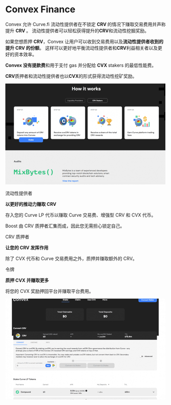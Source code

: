 # Convex Finance

<p>Convex 允许 Curve.fi 流动性提供者在不锁定 <strong>CRV </strong> 的情况下赚取交易费用并声称提升 <strong>CRV </strong>。 流动性提供者可以轻松获得提升的<strong>CRV</strong>和流动性挖掘奖励。</p>
<p>如果您想质押 <strong>CRV</strong>，Convex 让用户可以收到交易费用以及<strong>流动性提供者收到的提升 CRV 的份额</strong>。 这样可以更好地平衡流动性提供者和<strong>CRV</strong>利益相关者以及更好的资本效率。</p>
<p><strong>Convex 没有提款费</strong>和用于支付 gas 并分配给 <strong>CVX </strong>stakers 的最低性能费。</p>
<p><strong>CRV</strong>质押者和流动性提供者也以<strong>CVX</strong>的形式获得流动性挖矿奖励。</p>

![dsada](dsada.png)

流动性提供者

**以更好的推动力赚取 CRV**

存入您的 Curve LP 代币以赚取 Curve 交易费、增强型 CRV 和 CVX 代币。

Boost 由 CRV 质押者汇集而成，因此您无需担心锁定自己。



CRV 质押者

**让您的 CRV 发挥作用**

除了 CVX 代币和 Curve 交易费用之外，质押并赚取额外的 CRV。



令牌

**质押 CVX 并赚取更多**

将您的 CVX 奖励押回平台并赚取平台费用。

![nidfn](nidfn.png)
